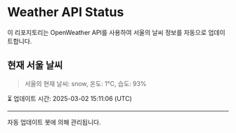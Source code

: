 
# Weather API Status

이 리포지토리는 OpenWeather API를 사용하여 서울의 날씨 정보를 자동으로 업데이트합니다.

## 현재 서울 날씨
> 서울의 현재 날씨: snow, 온도: 1°C, 습도: 93%

⏳ 업데이트 시간: 2025-03-02 15:11:06 (UTC)

---
자동 업데이트 봇에 의해 관리됩니다.
